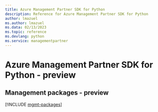 ```yaml
---
title: Azure Management Partner SDK for Python
description: Reference for Azure Management Partner SDK for Python
author: lmazuel
ms.author: lmazuel
ms.data: 02/13/2023
ms.topic: reference
ms.devlang: python
ms.service: managementpartner
---
```

# Azure Management Partner SDK for Python - preview

## Management packages - preview
[!INCLUDE [mgmt-packages](management-partner-mgmt-index.md)]